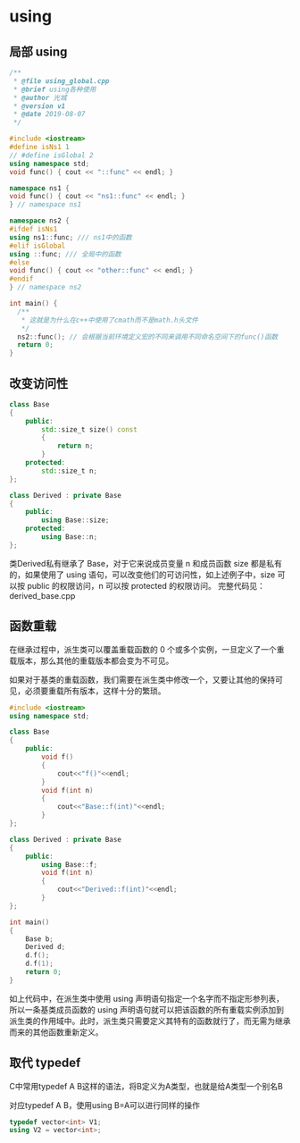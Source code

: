 # using

## 局部 using

```cpp
/**
 * @file using_global.cpp
 * @brief using各种使用
 * @author 光城
 * @version v1
 * @date 2019-08-07
 */

#include <iostream>
#define isNs1 1
// #define isGlobal 2
using namespace std;
void func() { cout << "::func" << endl; }

namespace ns1 {
void func() { cout << "ns1::func" << endl; }
} // namespace ns1

namespace ns2 {
#ifdef isNs1
using ns1::func; /// ns1中的函数
#elif isGlobal
using ::func; /// 全局中的函数
#else
void func() { cout << "other::func" << endl; }
#endif
} // namespace ns2

int main() {
  /**
   * 这就是为什么在c++中使用了cmath而不是math.h头文件
   */
  ns2::func(); // 会根据当前环境定义宏的不同来调用不同命名空间下的func()函数
  return 0;
}
```

## 改变访问性

```cpp
class Base
{
    public:
        std::size_t size() const 
        { 
            return n; 
        }
    protected:
        std::size_t n;
};

class Derived : private Base 
{
    public:
        using Base::size;
    protected:
        using Base::n;
};
```

类Derived私有继承了 Base，对于它来说成员变量 n 和成员函数 size 都是私有的，如果使用了 using 语句，可以改变他们的可访问性，如上述例子中，size 可以按 public 的权限访问，n 可以按 protected 的权限访问。 完整代码见：derived_base.cpp

## 函数重载

在继承过程中，派生类可以覆盖重载函数的 0 个或多个实例，一旦定义了一个重载版本，那么其他的重载版本都会变为不可见。

如果对于基类的重载函数，我们需要在派生类中修改一个，又要让其他的保持可见，必须要重载所有版本，这样十分的繁琐。

```cpp
#include <iostream>
using namespace std;

class Base
{
    public:
        void f()
        { 
            cout<<"f()"<<endl;
        }
        void f(int n)
        {
            cout<<"Base::f(int)"<<endl;
        }
};

class Derived : private Base 
{
    public:
        using Base::f;
        void f(int n)
        {
            cout<<"Derived::f(int)"<<endl;
        }
};

int main()
{
    Base b;
    Derived d;
    d.f();
    d.f(1);
    return 0;
}
```

如上代码中，在派生类中使用 using 声明语句指定一个名字而不指定形参列表，所以一条基类成员函数的 using 声明语句就可以把该函数的所有重载实例添加到派生类的作用域中。此时，派生类只需要定义其特有的函数就行了，而无需为继承而来的其他函数重新定义。

## 取代 typedef

C中常用typedef A B这样的语法，将B定义为A类型，也就是给A类型一个别名B

对应typedef A B，使用using B=A可以进行同样的操作

```cpp
typedef vector<int> V1; 
using V2 = vector<int>;
```
